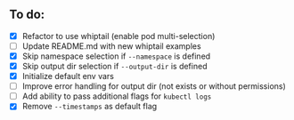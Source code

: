 ## To do:
- [x] Refactor to use whiptail (enable pod multi-selection)
- [ ] Update README.md with new whiptail examples
- [x] Skip namespace selection if `--namespace` is defined
- [x] Skip output dir selection if `--output-dir` is defined
- [x] Initialize default env vars
- [ ] Improve error handling for output dir (not exists or without permissions)
- [ ] Add ability to pass additional flags for `kubectl logs`
- [x] Remove `--timestamps` as default flag

